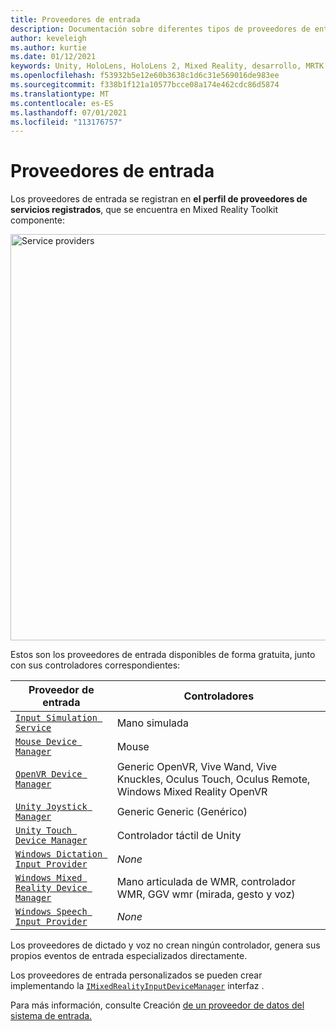 ```yaml
---
title: Proveedores de entrada
description: Documentación sobre diferentes tipos de proveedores de entrada en MRTK
author: keveleigh
ms.author: kurtie
ms.date: 01/12/2021
keywords: Unity, HoloLens, HoloLens 2, Mixed Reality, desarrollo, MRTK
ms.openlocfilehash: f53932b5e12e60b3638c1d6c31e569016de983ee
ms.sourcegitcommit: f338b1f121a10577bcce08a174e462cdc86d5874
ms.translationtype: MT
ms.contentlocale: es-ES
ms.lasthandoff: 07/01/2021
ms.locfileid: "113176757"
---
```

# <a name="input-providers"></a>Proveedores de entrada

Los proveedores de entrada se registran en **el perfil de proveedores de servicios registrados**, que se encuentra en Mixed Reality Toolkit componente:

<img src="../images/input/RegisteredServiceProviders.PNG" width="650px" style="display:block;" alt="Service providers">

Estos son los proveedores de entrada disponibles de forma gratuita, junto con sus controladores correspondientes:

| Proveedor de entrada | Controladores |
| --- | --- |
| [`Input Simulation Service`](xref:Microsoft.MixedReality.Toolkit.Input.InputSimulationService) | Mano simulada |
| [`Mouse Device Manager`](xref:Microsoft.MixedReality.Toolkit.Input.UnityInput.MouseDeviceManager) | Mouse  |
| [`OpenVR Device Manager`](xref:Microsoft.MixedReality.Toolkit.OpenVR.Input.OpenVRDeviceManager) | Generic OpenVR, Vive Wand, Vive Knuckles, Oculus Touch, Oculus Remote, Windows Mixed Reality OpenVR  |
| [`Unity Joystick Manager`](xref:Microsoft.MixedReality.Toolkit.Input.UnityInput.UnityJoystickManager) | Generic Generic (Genérico)  |
| [`Unity Touch Device Manager`](xref:Microsoft.MixedReality.Toolkit.Input.UnityInput.UnityTouchDeviceManager) | Controlador táctil de Unity  |
| [`Windows Dictation Input Provider`](xref:Microsoft.MixedReality.Toolkit.Windows.Input.WindowsDictationInputProvider) | *None*  |
| [`Windows Mixed Reality Device Manager`](xref:Microsoft.MixedReality.Toolkit.WindowsMixedReality.Input.WindowsMixedRealityDeviceManager) | Mano articulada de WMR, controlador WMR, GGV wmr (mirada, gesto y voz) |
| [`Windows Speech Input Provider`](xref:Microsoft.MixedReality.Toolkit.Windows.Input.WindowsSpeechInputProvider) | *None* |

Los proveedores de dictado y voz no crean ningún controlador, genera sus propios eventos de entrada especializados directamente.

Los proveedores de entrada personalizados se pueden crear implementando la [`IMixedRealityInputDeviceManager`](xref:Microsoft.MixedReality.Toolkit.Input.IMixedRealityInputDeviceManager) interfaz .

Para más información, consulte Creación [de un proveedor de datos del sistema de entrada.](create-data-provider.md)
